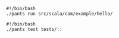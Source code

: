 ```
#!/bin/bash
./pants run src/scala/com/example/hello/
```

```
#!/bin/bash
./pants test tests/::
```
